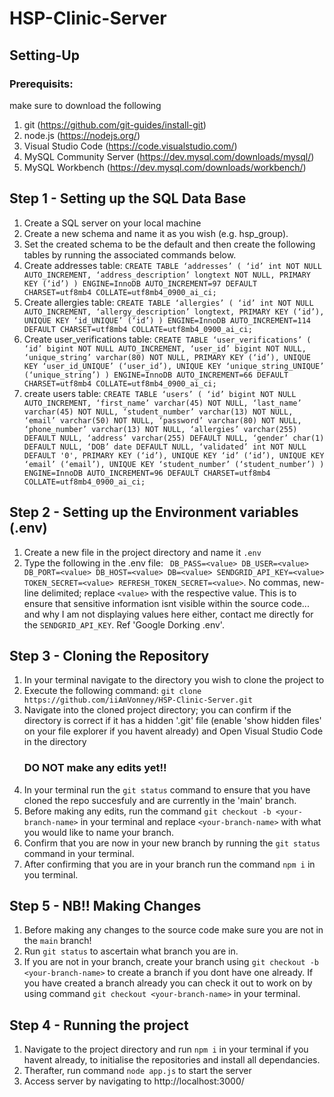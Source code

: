 # HSP-Clinic-Server


## Setting-Up
### Prerequisits:
make sure to download the following

1) git (https://github.com/git-guides/install-git)
2) node.js (https://nodejs.org/)
3) Visual Studio Code (https://code.visualstudio.com/)
4) MySQL Community Server (https://dev.mysql.com/downloads/mysql/)
5) MySQL Workbench (https://dev.mysql.com/downloads/workbench/)

## Step 1 - Setting up the SQL Data Base

1) Create a SQL server on your local machine
2) Create a new schema and name it as you wish (e.g. hsp_group).
3) Set the created schema to be the default and then create the following tables by running the associated commands below.
4) Create addresses table: 
  `CREATE TABLE ‘addresses’ (
  ‘id’ int NOT NULL AUTO_INCREMENT,
  ‘address_description’ longtext NOT NULL,
  PRIMARY KEY (‘id’)
  ) ENGINE=InnoDB AUTO_INCREMENT=97 DEFAULT CHARSET=utf8mb4 COLLATE=utf8mb4_0900_ai_ci;`
3) Create allergies table:
   `CREATE TABLE ‘allergies’ (
  ‘id’ int NOT NULL AUTO_INCREMENT,
  ‘allergy_description’ longtext,
  PRIMARY KEY (‘id’),
  UNIQUE KEY ‘id_UNIQUE’ (‘id’)
  ) ENGINE=InnoDB AUTO_INCREMENT=114 DEFAULT CHARSET=utf8mb4 COLLATE=utf8mb4_0900_ai_ci;`
3) Create user_verifications table:
   `CREATE TABLE ‘user_verifications’ (
  ‘id’ bigint NOT NULL AUTO_INCREMENT,
  ‘user_id’ bigint NOT NULL,
  ‘unique_string’ varchar(80) NOT NULL,
  PRIMARY KEY (‘id’),
  UNIQUE KEY ‘user_id_UNIQUE’ (‘user_id’),
  UNIQUE KEY ‘unique_string_UNIQUE’ (‘unique_string’)
  ) ENGINE=InnoDB AUTO_INCREMENT=66 DEFAULT CHARSET=utf8mb4 COLLATE=utf8mb4_0900_ai_ci;`
4) create users table:
   `CREATE TABLE ‘users’ (
  ‘id’ bigint NOT NULL AUTO_INCREMENT,
  ‘first_name’ varchar(45) NOT NULL,
  ‘last_name’ varchar(45) NOT NULL,
  ‘student_number’ varchar(13) NOT NULL,
  ‘email’ varchar(50) NOT NULL,
  ‘password’ varchar(80) NOT NULL,
  ‘phone_number’ varchar(13) NOT NULL,
  ‘allergies’ varchar(255) DEFAULT NULL,
  ‘address’ varchar(255) DEFAULT NULL,
  ‘gender’ char(1) DEFAULT NULL,
  ‘DOB’ date DEFAULT NULL,
  ‘validated’ int NOT NULL DEFAULT '0',
  PRIMARY KEY (‘id’),
  UNIQUE KEY ‘id’ (‘id’),
  UNIQUE KEY ‘email’ (‘email’),
  UNIQUE KEY ‘student_number’ (‘student_number’)
  ) ENGINE=InnoDB AUTO_INCREMENT=96 DEFAULT CHARSET=utf8mb4 COLLATE=utf8mb4_0900_ai_ci;`

## Step 2 - Setting up the Environment variables (.env)

1) Create a new file in the project directory and name it `.env`
2) Type the following in the .env file:
  ` DB_PASS=<value>
    DB_USER=<value>
    DB_PORT=<value>
    DB_HOST=<value>
    DB=<value>
    SENDGRID_API_KEY=<value>
    TOKEN_SECRET=<value>
    REFRESH_TOKEN_SECRET=<value>`. No commas, new-line delimited; replace `<value>` with the respective value. This is to ensure that sensitive information isnt visible within the source code... and why I am not displaying values here either, contact me directly for the `SENDGRID_API_KEY`. Ref 'Google Dorking .env'.

## Step 3 - Cloning the Repository

1) In your terminal navigate to the directory you wish to clone the project to 
2) Execute the following command: `git clone https://github.com/iiAmVonney/HSP-Clinic-Server.git`
3) Navigate into the cloned project directory; you can confirm if the directory is correct if it has a hidden '.git' file (enable 'show hidden files' on your file explorer if you havent already) and Open Visual Studio Code in the directory 
    ### DO NOT make any edits yet!!
5) In your terminal run the `git status` command to ensure that you have cloned the repo succesfuly and are currently in the 'main' branch.
6) Before making any edits, run the command `git checkout -b <your-branch-name>` in your terminal and replace `<your-branch-name>` with what you would like to name your branch.
7) Confirm that you are now in your new branch by running the `git status` command in your terminal.
8) After confirming that you are in your branch run the command `npm i` in you terminal.

## Step 5 - NB!! Making Changes

1) Before making any changes to the source code make sure you are not in the `main` branch!
2) Run `git status` to ascertain what branch you are in. 
3) If you are not in your branch, create your branch using `git checkout -b <your-branch-name>` to create a branch if you dont have one already. If you have created a branch already you can check it out to work on by using command `git checkout <your-branch-name>` in your terminal.
  
## Step 4 - Running the project
 
1) Navigate to the project directory and run `npm i` in your terminal if you havent already, to initialise the repositories and install all dependancies.
2) Therafter, run command `node app.js` to start the server
3) Access server by navigating to http://localhost:3000/
